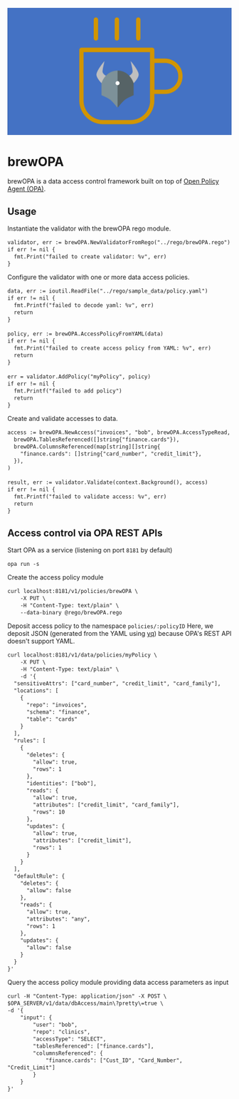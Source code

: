 ![brewOPA logo](./assets/brewOPA-logo.png)

# brewOPA

brewOPA is a data access control framework built on top of [Open Policy Agent (OPA)](www.openpolicyagent.org).

## Usage

Instantiate the validator with the brewOPA rego module.

```
validator, err := brewOPA.NewValidatorFromRego("../rego/brewOPA.rego")
if err != nil {
  fmt.Print("failed to create validator: %v", err)
}
```

Configure the validator with one or more data access policies.

```
data, err := ioutil.ReadFile("../rego/sample_data/policy.yaml")
if err != nil {
  fmt.Printf("failed to decode yaml: %v", err)
  return
}

policy, err := brewOPA.AccessPolicyFromYAML(data)
if err != nil {
  fmt.Print("failed to create access policy from YAML: %v", err)
  return
}

err = validator.AddPolicy("myPolicy", policy)
if err != nil {
  fmt.Printf("failed to add policy")
  return
}
```

Create and validate accesses to data.

```
access := brewOPA.NewAccess("invoices", "bob", brewOPA.AccessTypeRead,
  brewOPA.TablesReferenced([]string{"finance.cards"}),
  brewOPA.ColumnsReferenced(map[string][]string{
    "finance.cards": []string{"card_number", "credit_limit"},
  }),
)

result, err := validator.Validate(context.Background(), access)
if err != nil {
  fmt.Printf("failed to validate access: %v", err)
  return
}
```

## Access control via OPA REST APIs

Start OPA as a service (listening on port `8181` by default)

```
opa run -s
```

Create the access policy module

```
curl localhost:8181/v1/policies/brewOPA \
    -X PUT \
    -H "Content-Type: text/plain" \
    --data-binary @rego/brewOPA.rego
```

Deposit access policy to the namespace `policies/:policyID`
Here, we deposit JSON (generated from the YAML using [yq](https://mikefarah.gitbook.io/yq/usage/convert#yaml-to-json)) because OPA's REST API doesn't support YAML.

```
curl localhost:8181/v1/data/policies/myPolicy \
    -X PUT \
    -H "Content-Type: text/plain" \
    -d '{
  "sensitiveAttrs": ["card_number", "credit_limit", "card_family"],
  "locations": [
    {
      "repo": "invoices",
      "schema": "finance",
      "table": "cards"
    }
  ],
  "rules": [
    {
      "deletes": {
        "allow": true,
        "rows": 1
      },
      "identities": ["bob"],
      "reads": {
        "allow": true,
        "attributes": ["credit_limit", "card_family"],
        "rows": 10
      },
      "updates": {
        "allow": true,
        "attributes": ["credit_limit"],
        "rows": 1
      }
    }
  ],
  "defaultRule": {
    "deletes": {
      "allow": false
    },
    "reads": {
      "allow": true,
      "attributes": "any",
      "rows": 1
    },
    "updates": {
      "allow": false
    }
  }
}'
```

Query the access policy module providing data access parameters as input

```
curl -H "Content-Type: application/json" -X POST \
$OPA_SERVER/v1/data/dbAccess/main\?pretty\=true \
-d '{
    "input": {
        "user": "bob",
        "repo": "clinics",
        "accessType": "SELECT",
        "tablesReferenced": ["finance.cards"],
        "columnsReferenced": {
            "finance.cards": ["Cust_ID", "Card_Number", "Credit_Limit"]
        }
    }
}'
```
